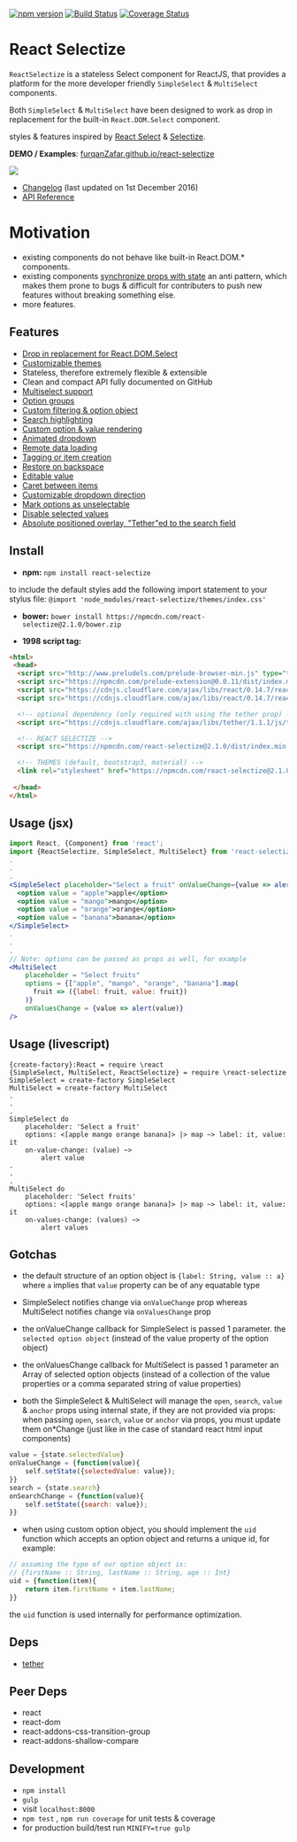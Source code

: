 [![npm version](https://badge.fury.io/js/react-selectize.svg)](https://badge.fury.io/js/react-selectize)
[![Build Status](https://travis-ci.org/furqanZafar/react-selectize.svg?branch=develop)](https://travis-ci.org/furqanZafar/react-selectize)
[![Coverage Status](https://coveralls.io/repos/furqanZafar/react-selectize/badge.svg?branch=develop&service=github)](https://coveralls.io/github/furqanZafar/react-selectize?branch=develop)

# React Selectize
`ReactSelectize` is a stateless Select component for ReactJS, that provides a platform for the more developer friendly `SimpleSelect` & `MultiSelect` components. 

Both `SimpleSelect` & `MultiSelect` have been designed to work as drop in replacement for the built-in `React.DOM.Select` component.

styles & features inspired by [React Select](http://jedwatson.github.io/react-select/) & [Selectize](http://brianreavis.github.io/selectize.js/).

**DEMO / Examples**: [furqanZafar.github.io/react-selectize](http://furqanZafar.github.io/react-selectize/)

[![](http://i.imgsafe.co/rQmogzn.gif)](http://furqanZafar.github.io/react-selectize/)

- [Changelog](CHANGELOG.md) (last updated on 1st December 2016)
- [API Reference](API.md)

# Motivation
* existing components do not behave like built-in React.DOM.* components. 
* existing components [synchronize props with state](http://facebook.github.io/react/tips/props-in-getInitialState-as-anti-pattern.html) an anti pattern, which makes them prone to bugs & difficult for contributers to push new features without breaking something else.
* more features.

## Features
* [Drop in replacement for React.DOM.Select](http://furqanzafar.github.io/react-selectize/#/?category=simple&example=drop-in-replacement-for-react.dom.select)
* [Customizable themes](http://furqanzafar.github.io/react-selectize/#/?category=simple&example=themes)
* Stateless, therefore extremely flexible & extensible
* Clean and compact API fully documented on GitHub
* [Multiselect support](http://furqanzafar.github.io/react-selectize/#/?category=multi&example=multi-select)
* [Option groups](http://furqanzafar.github.io/react-selectize/#/?category=multi&example=option-groups)
* [Custom filtering &amp; option object](http://furqanzafar.github.io/react-selectize/#/?category=multi&example=custom-filtering-and-rendering)
* [Search highlighting](http://furqanzafar.github.io/react-selectize/#/?category=simple&example=search-highlighting)
* [Custom option &amp; value rendering](http://furqanzafar.github.io/react-selectize/#/?category=simple&example=custom-option-and-value-rendering)
* [Animated dropdown](http://furqanzafar.github.io/react-selectize/#/?category=multi&example=animated-dropdown)
* [Remote data loading](http://furqanzafar.github.io/react-selectize/#/?category=simple&example=remote-options)
* [Tagging or item creation](http://furqanzafar.github.io/react-selectize/#/?category=multi&example=tags)
* [Restore on backspace](http://furqanzafar.github.io/react-selectize/#/?category=simple&example=restore-on-backspace)
* [Editable value](http://furqanzafar.github.io/react-selectize/#/?category=simple&example=editable-value)
* [Caret between items](http://furqanzafar.github.io/react-selectize/#/?category=multi&example=tags)
* [Customizable dropdown direction](http://furqanzafar.github.io/react-selectize/#/?category=multi&example=dropdown-direction)
* [Mark options as unselectable](http://furqanzafar.github.io/react-selectize/#/?category=simple&example=selectability)
* [Disable selected values](http://furqanzafar.github.io/react-selectize/#/?category=multi&example=disable-selected)
* [Absolute positioned overlay, "Tether"ed to the search field](http://furqanzafar.github.io/react-selectize/#/?category=multi&example=tether)

## Install

* **npm:**
`npm install react-selectize`

to include the default styles add the following import statement to your stylus file:
`@import 'node_modules/react-selectize/themes/index.css'`

* **bower:**
`bower install https://npmcdn.com/react-selectize@2.1.0/bower.zip`

* **1998 script tag:**
```html
<html>
 <head>
  <script src="http://www.preludels.com/prelude-browser-min.js" type="text/javascript" ></script>
  <script src="https://npmcdn.com/prelude-extension@0.0.11/dist/index.min.js" type="text/javascript" ></script>
  <script src="https://cdnjs.cloudflare.com/ajax/libs/react/0.14.7/react-with-addons.min.js" type="text/javascript" ></script>
  <script src="https://cdnjs.cloudflare.com/ajax/libs/react/0.14.7/react-dom.min.js" type="text/javascript" ></script>

  <!-- optional dependency (only required with using the tether prop) -->
  <script src="https://cdnjs.cloudflare.com/ajax/libs/tether/1.1.1/js/tether.min.js" type="text/javascript" ></script>

  <!-- REACT SELECTIZE -->
  <script src="https://npmcdn.com/react-selectize@2.1.0/dist/index.min.js" type="text/javascript" ></script>

  <!-- THEMES (default, bootstrap3, material) -->
  <link rel="stylesheet" href="https://npmcdn.com/react-selectize@2.1.0/dist/index.min.css"/>
  
 </head>
</html>
```

## Usage (jsx)
```jsx
import React, {Component} from 'react';
import {ReactSelectize, SimpleSelect, MultiSelect} from 'react-selectize';
.
.
.
<SimpleSelect placeholder="Select a fruit" onValueChange={value => alert(value)}>
  <option value = "apple">apple</option>
  <option value = "mango">mango</option>
  <option value = "orange">orange</option>
  <option value = "banana">banana</option>
</SimpleSelect>
.
.
.
// Note: options can be passed as props as well, for example
<MultiSelect
    placeholder = "Select fruits"
    options = {["apple", "mango", "orange", "banana"].map(
      fruit => ({label: fruit, value: fruit})
    )}
    onValuesChange = {value => alert(value)}
/>
```

## Usage (livescript)
```LiveScript
{create-factory}:React = require \react
{SimpleSelect, MultiSelect, ReactSelectize} = require \react-selectize
SimpleSelect = create-factory SimpleSelect
MultiSelect = create-factory MultiSelect
.
.
.
SimpleSelect do     
    placeholder: 'Select a fruit'
    options: <[apple mango orange banana]> |> map ~> label: it, value: it
    on-value-change: (value) ~>
        alert value
.
.
.
MultiSelect do
    placeholder: 'Select fruits'
    options: <[apple mango orange banana]> |> map ~> label: it, value: it
    on-values-change: (values) ~>
        alert values
```

## Gotchas
* the default structure of an option object is `{label: String, value :: a}` where `a` implies that `value` property can be of any equatable type

* SimpleSelect notifies change via `onValueChange` prop whereas MultiSelect notifies change via `onValuesChange` prop

* the onValueChange callback for SimpleSelect is passed 1 parameter. the `selected option object` (instead of the value property of the option object)

* the onValuesChange callback for MultiSelect is passed 1 parameter an Array  of selected option objects (instead of a collection of the value properties or a comma separated string of value properties)

* both the SimpleSelect & MultiSelect will manage the `open`, `search`, `value` & `anchor` props using internal state, if they are not provided via props:
when passing `open`, `search`, `value` or `anchor` via props, you must update them on*Change (just like in the case of standard react html input components)
``` jsx
value = {state.selectedValue}
onValueChange = {function(value){
    self.setState({selectedValue: value});
}}
search = {state.search}
onSearchChange = {function(value){    
    self.setState({search: value});
}}
```

* when using custom option object, you should implement the `uid` function which accepts an option object and returns a unique id, for example:
``` jsx
// assuming the type of our option object is:
// {firstName :: String, lastName :: String, age :: Int}
uid = {function(item){
    return item.firstName + item.lastName;    
}}
```
the `uid` function is used internally for performance optimization. 

## Deps
* [tether](https://github.com/HubSpot/tether)

## Peer Deps
* react
* react-dom
* react-addons-css-transition-group
* react-addons-shallow-compare

## Development
* `npm install`
* `gulp`
* visit `localhost:8000`
* `npm test` , `npm run coverage` for unit tests & coverage
* for production build/test run `MINIFY=true gulp`
